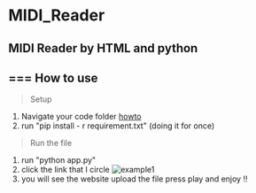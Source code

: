 # MIDI_Reader
## MIDI Reader by HTML and python
===
**How to use**
---
> Setup
1. Navigate your code folder [howto](https://www.lifewire.com/change-directories-in-command-prompt-5185508)
2. run "pip install - r requirement.txt" (doing it for once)
> Run the file
1. run "python app.py"
2. click the link that I circle ![example1](https://github.com/Redcomet8300/MIDI_Reader/assets/99063268/0656e77d-a47f-4858-87ce-6d179f37ef39)
3. you will see the website upload the file press play and enjoy !!
